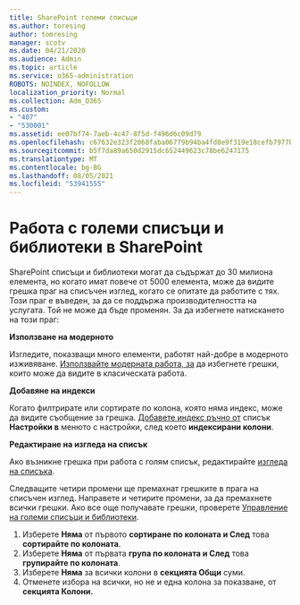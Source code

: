 ```yaml
---
title: SharePoint големи списъци
ms.author: toresing
author: tomresing
manager: scotv
ms.date: 04/21/2020
ms.audience: Admin
ms.topic: article
ms.service: o365-administration
ROBOTS: NOINDEX, NOFOLLOW
localization_priority: Normal
ms.collection: Adm_O365
ms.custom:
- "407"
- "530001"
ms.assetid: ee07bf74-7aeb-4c47-8f5d-f496d6c09d79
ms.openlocfilehash: c67632e323f2068faba06779b94ba4fd8e9f319e18cefb7977bd3038ca770210
ms.sourcegitcommit: b5f7da89a650d2915dc652449623c78be6247175
ms.translationtype: MT
ms.contentlocale: bg-BG
ms.lasthandoff: 08/05/2021
ms.locfileid: "53941555"
---
```

# <a name="work-with-large-lists-and-libraries-in-sharepoint"></a>Работа с големи списъци и библиотеки в SharePoint

SharePoint списъци и библиотеки могат да съдържат до 30 милиона елемента, но когато имат повече от 5000 елемента, може да видите грешка праг на списъчен изглед, когато се опитате да работите с тях. Този праг е въведен, за да се поддържа производителността на услугата. Той не може да бъде променян. За да избегнете натискането на този праг:

**Използване на модерното**

Изгледите, показващи много елементи, работят най-добре в модерното изживяване. [Използвайте модерната работа, за](https://support.office.com/article/66dac24b-4177-4775-bf50-3d267318caa9) да избегнете грешки, които може да видите в класическата работа.

**Добавяне на индекси**

Когато филтрирате или сортирате по колона, която няма индекс, може да видите съобщение за грешка. [Добавете индекс ръчно от](https://support.office.com/article/f3f00554-b7dc-44d1-a2ed-d477eac463b0) списък **Настройки в** менюто с настройки, след което **индексирани колони**.

**Редактиране на изгледа на списък**

Ако възникне грешка при работа с голям списък, редактирайте [изгледа на списъка](https://support.office.com/article/15916903-e79a-423f-b4e2-02d37e1ff372).

Следващите четири промени ще премахнат грешките в прага на списъчен изглед. Направете и четирите промени, за да премахнете всички грешки. Ако все още получавате грешки, проверете [Управление на големи списъци и библиотеки](https://support.office.com/article/B8588DAE-9387-48C2-9248-C24122F07C59).

1. Изберете **Няма** от първото **сортиране по колоната и След** това **сортирайте по колоната**.
2. Изберете **Няма** от първата **група по колоната и След** това **групирайте по колоната**.
3. Изберете **Няма** за всички колони в **секцията Общи** суми.
4. Отменете избора на всички, но не и една колона за показване, от **секцията Колони.**

